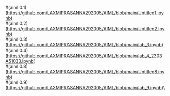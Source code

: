 #(aiml 0.1) (https://github.com/LAXMIPRASANNA292005/AIML/blob/main/Untitled1.ipynb)\
#(aiml 0.2) (https://github.com/LAXMIPRASANNA292005/AIML/blob/main/Untitled2.ipynb)\
#(aiml 0.3) (https://github.com/LAXMIPRASANNA292005/AIML/blob/main/lab_3.ipynb)\
#(aiml 0.4) (https://github.com/LAXMIPRASANNA292005/AIML/blob/main/lab_4_2303A51033.ipynb)\
#(aiml 0.8) (https://github.com/LAXMIPRASANNA292005/AIML/blob/main/Untitled8.ipynb)\
#(aiml 0.9) (https://github.com/LAXMIPRASANNA292005/AIML/blob/main/lab_9.ipynb)\
